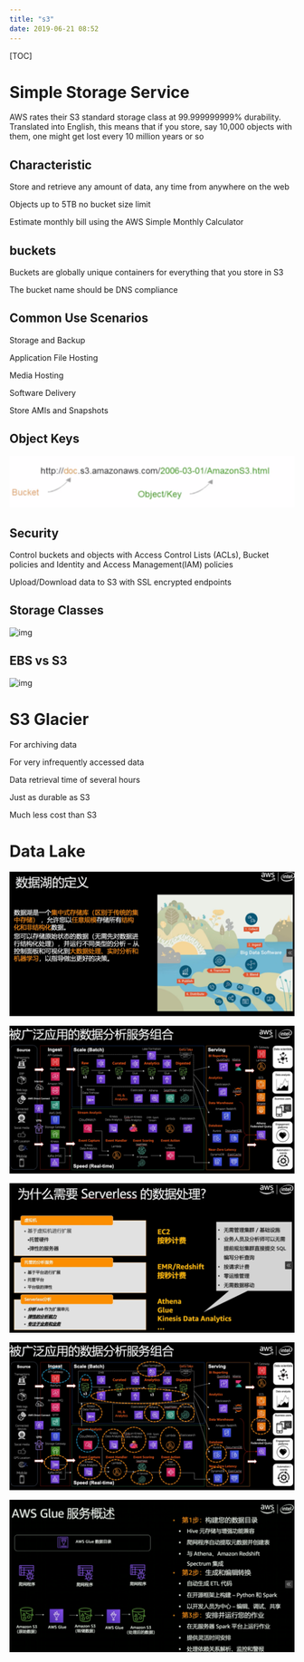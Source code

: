 ```yaml
---
title: "s3"
date: 2019-06-21 08:52
---
```

[TOC]



# Simple Storage Service

AWS rates their S3 standard storage class at 99.999999999% durability. Translated into English, this means that if you store, say 10,000 objects with them, one might get lost every 10 million years or so



## Characteristic

Store and retrieve any amount of data, any time from anywhere on the web

Objects up to 5TB no bucket size limit

Estimate monthly bill using the AWS Simple Monthly Calculator



## buckets

Buckets are globally unique containers for everything that you store in S3

The bucket name should be DNS compliance 





## Common Use Scenarios

Storage and Backup 

Application File Hosting

Media Hosting

Software Delivery

Store AMIs and Snapshots







## Object Keys

![image-20200403212949904](s3.assets/image-20200403212949904.png)



## Security

Control buckets and objects with Access Control Lists (ACLs), Bucket policies and Identity  and Access Management(IAM) policies

Upload/Download data to S3 with SSL encrypted endpoints



## Storage Classes

![img](https://snag.gy/gy3ecV.jpg)



## EBS vs S3

![img](https://snag.gy/NmzLpQ.jpg)



# S3 Glacier 

For archiving data

For very infrequently accessed data

Data retrieval time of several hours

Just as durable as S3

Much less cost than S3





# Data Lake

![image-20200429152741855](s3.assets/image-20200429152741855.png)



![image-20200429152819575](s3.assets/image-20200429152819575.png)



![image-20200429152858680](s3.assets/image-20200429152858680.png)

![image-20200429152918405](s3.assets/image-20200429152918405.png)

![image-20200429153056469](s3.assets/image-20200429153056469.png)

